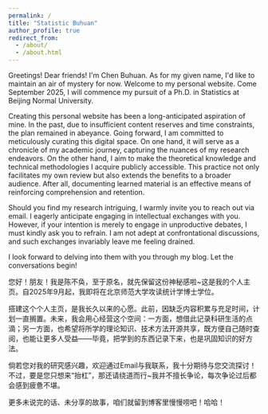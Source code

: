```yaml
---
permalink: /
title: "Statistic Buhuan"
author_profile: true
redirect_from: 
  - /about/
  - /about.html
---
```


Greetings! Dear friends! I'm Chen Buhuan. As for my given name, I'd like to maintain an air of mystery for now. Welcome to my personal website. Come September 2025, I will commence my pursuit of a Ph.D. in Statistics at Beijing Normal University. 

Creating this personal website has been a long-anticipated aspiration of mine. In the past, due to insufficient content reserves and time constraints, the plan remained in abeyance. Going forward, I am committed to meticulously curating this digital space. On one hand, it will serve as a chronicle of my academic journey, capturing the nuances of my research endeavors. On the other hand, I aim to make the theoretical knowledge and technical methodologies I acquire publicly accessible. This practice not only facilitates my own review but also extends the benefits to a broader audience. After all, documenting learned material is an effective means of reinforcing comprehension and retention. 

Should you find my research intriguing, I warmly invite you to reach out via email. I eagerly anticipate engaging in intellectual exchanges with you. However, if your intention is merely to engage in unproductive debates, I must kindly ask you to refrain. I am not adept at confrontational discussions, and such exchanges invariably leave me feeling drained. 

I look forward to delving into them with you through my blog. Let the conversations begin! 



您好！朋友！我是陈不奂，至于原名，就先保留这份神秘感啦~这是我的个人主页。自2025年9月起，我即将在北京师范大学攻读统计学博士学位。 

搭建这个个人主页，是我长久以来的心愿。此前，因缺乏内容积累与充足时间，计划一直搁置。未来，我会用心经营这个空间：一方面，想借此记录科研生活的点滴；另一方面，也希望将所学的理论知识、技术方法开源共享，既方便自己随时查阅，也能让更多人受益——毕竟，把学到的东西记录下来，也是巩固知识的好方法。 

倘若您对我的研究感兴趣，欢迎通过Email与我联系，我十分期待与您交流探讨！不过，要是您只想来“抬杠”，那还请绕道而行~我并不擅长争论，每次争论过后都会感到疲惫不堪。  

更多未说完的话、未分享的故事，咱们就留到博客里慢慢唠吧！哈哈！
